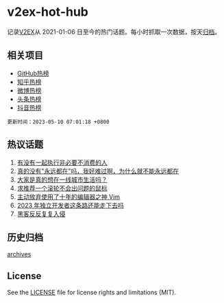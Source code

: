 # v2ex-hot-hub

 记录[V2EX](https://www.v2ex.com/)从 2021-01-06 日至今的热门话题。每小时抓取一次数据，按天[归档](archives)。
 
 ## 相关项目

- [GitHub热榜](https://github.com/it985/github-hot-hub)
- [知乎热榜](https://github.com/it985/zhihu-hot-hub)
- [微博热榜](https://github.com/it985/weibo-hot-hub)
- [头条热榜](https://github.com/it985/toutiao-hot-hub)
- [抖音热榜](https://github.com/it985/douyin-hot-hub)


 `更新时间：2023-05-10 07:01:18 +0800`

## 热议话题

1. [有没有一起执行非必要不消费的人](https://www.v2ex.com/t/938467)
1. [真的没有"永远都在"吗，我好难过啊，为什么就不能永远都在](https://www.v2ex.com/t/938493)
1. [大家是真的想在一线城市生活吗？](https://www.v2ex.com/t/938535)
1. [求推荐一个滚轮不会出问题的鼠标](https://www.v2ex.com/t/938554)
1. [主动放弃使用了十年的编辑器之神 Vim](https://www.v2ex.com/t/938628)
1. [2023 年独立开发者这条路还能走下去吗](https://www.v2ex.com/t/938565)
1. [黑客反反复复入侵](https://www.v2ex.com/t/938497)

## 历史归档

[archives](archives)

## License

See the [LICENSE](LICENSE) file for license rights and limitations (MIT).

